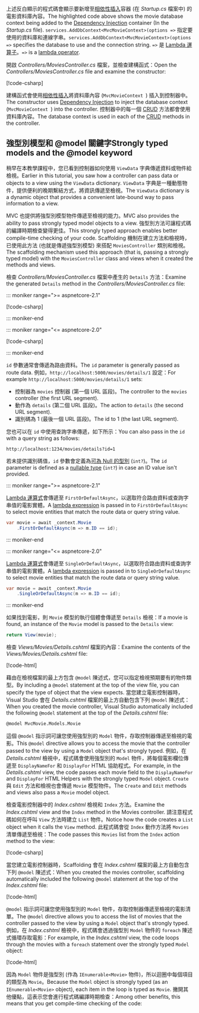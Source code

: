 <span data-ttu-id="910f9-101">上述反白顯示的程式碼會顯示要新增至[相依性插入](xref:fundamentals/dependency-injection)容器 (在 *Startup.cs* 檔案中) 的電影資料庫內容。</span><span class="sxs-lookup"><span data-stu-id="910f9-101">The highlighted code above shows the movie database context being added to the [Dependency Injection](xref:fundamentals/dependency-injection) container (In the *Startup.cs* file).</span></span> <span data-ttu-id="910f9-102">`services.AddDbContext<MvcMovieContext>(options =>` 指定要使用的資料庫和連線字串。</span><span class="sxs-lookup"><span data-stu-id="910f9-102">`services.AddDbContext<MvcMovieContext>(options =>` specifies the database to use and the connection string.</span></span> <span data-ttu-id="910f9-103">`=>` 是 [Lambda 運算子](/dotnet/articles/csharp/language-reference/operators/lambda-operator)。</span><span class="sxs-lookup"><span data-stu-id="910f9-103">`=>` is a [lambda operator](/dotnet/articles/csharp/language-reference/operators/lambda-operator).</span></span>

<span data-ttu-id="910f9-104">開啟 *Controllers/MoviesController.cs* 檔案，並檢查建構函式：</span><span class="sxs-lookup"><span data-stu-id="910f9-104">Open the *Controllers/MoviesController.cs* file and examine the constructor:</span></span>

<!-- l.. Make copy of Movies controller because we comment out the initial index method and update it later  -->

[!code-csharp[](~/tutorials/first-mvc-app/start-mvc/sample/MvcMovie/Controllers/MC1.cs?name=snippet_1)] 

<span data-ttu-id="910f9-105">建構函式會使用[相依性插入](xref:fundamentals/dependency-injection)將資料庫內容 (`MvcMovieContext `) 插入到控制器中。</span><span class="sxs-lookup"><span data-stu-id="910f9-105">The constructor uses [Dependency Injection](xref:fundamentals/dependency-injection) to inject the database context (`MvcMovieContext `) into the controller.</span></span> <span data-ttu-id="910f9-106">控制器中的每一個 [CRUD](https://wikipedia.org/wiki/Create,_read,_update_and_delete) 方法都會使用資料庫內容。</span><span class="sxs-lookup"><span data-stu-id="910f9-106">The database context is used in each of the [CRUD](https://wikipedia.org/wiki/Create,_read,_update_and_delete) methods in the controller.</span></span>

<a name="strongly-typed-models-keyword-label"></a>
<a name="strongly-typed-models-and-the--keyword"></a>

## <a name="strongly-typed-models-and-the-model-keyword"></a><span data-ttu-id="910f9-107">強型別模型和 @model 關鍵字</span><span class="sxs-lookup"><span data-stu-id="910f9-107">Strongly typed models and the @model keyword</span></span>

<span data-ttu-id="910f9-108">稍早在本教學課程中，您已看到控制器如何使用 `ViewData` 字典傳遞資料或物件給檢視。</span><span class="sxs-lookup"><span data-stu-id="910f9-108">Earlier in this tutorial, you saw how a controller can pass data or objects to a view using the `ViewData` dictionary.</span></span> <span data-ttu-id="910f9-109">`ViewData` 字典是一種動態物件，提供便利的晚期繫結方式，將資訊傳遞至檢視。</span><span class="sxs-lookup"><span data-stu-id="910f9-109">The `ViewData` dictionary is a dynamic object that provides a convenient late-bound way to pass information to a view.</span></span>

<span data-ttu-id="910f9-110">MVC 也提供將強型別模型物件傳遞至檢視的能力。</span><span class="sxs-lookup"><span data-stu-id="910f9-110">MVC also provides the ability to pass strongly typed model objects to a view.</span></span> <span data-ttu-id="910f9-111">強型別方法可讓程式碼的編譯時期檢查變得更佳。</span><span class="sxs-lookup"><span data-stu-id="910f9-111">This strongly typed approach enables better compile-time checking of your code.</span></span> <span data-ttu-id="910f9-112">Scaffolding 機制在建立方法和檢視時，已使用此方法 (也就是傳遞強型別模型) 來搭配 `MoviesController` 類別和檢視。</span><span class="sxs-lookup"><span data-stu-id="910f9-112">The scaffolding mechanism used this approach (that is, passing a strongly typed model) with the `MoviesController` class and views when it created the methods and views.</span></span>

<span data-ttu-id="910f9-113">檢查 *Controllers/MoviesController.cs* 檔案中產生的 `Details` 方法：</span><span class="sxs-lookup"><span data-stu-id="910f9-113">Examine the generated `Details` method in the *Controllers/MoviesController.cs* file:</span></span>

::: moniker range=">= aspnetcore-2.1"

[!code-csharp[](~/tutorials/first-mvc-app/start-mvc/sample/MvcMovie21/Controllers/MoviesController.cs?name=snippet_details)]

::: moniker-end

::: moniker range="<= aspnetcore-2.0"

[!code-csharp[](~/tutorials/first-mvc-app/start-mvc/sample/MvcMovie/Controllers/MoviesController.cs?name=snippet_details)]

::: moniker-end


<span data-ttu-id="910f9-114">`id` 參數通常會傳遞為路由資料。</span><span class="sxs-lookup"><span data-stu-id="910f9-114">The `id` parameter is generally passed as route data.</span></span> <span data-ttu-id="910f9-115">例如，`http://localhost:5000/movies/details/1` 設定：</span><span class="sxs-lookup"><span data-stu-id="910f9-115">For example `http://localhost:5000/movies/details/1` sets:</span></span>

* <span data-ttu-id="910f9-116">控制器為 `movies` 控制器 (第一個 URL 區段)。</span><span class="sxs-lookup"><span data-stu-id="910f9-116">The controller to the `movies` controller (the first URL segment).</span></span>
* <span data-ttu-id="910f9-117">動作為 `details` (第二個 URL 區段)。</span><span class="sxs-lookup"><span data-stu-id="910f9-117">The action to `details` (the second URL segment).</span></span>
* <span data-ttu-id="910f9-118">識別碼為 1 (最後一個 URL 區段)。</span><span class="sxs-lookup"><span data-stu-id="910f9-118">The id to 1 (the last URL segment).</span></span>

<span data-ttu-id="910f9-119">您也可以在 `id` 中使用查詢字串傳遞，如下所示：</span><span class="sxs-lookup"><span data-stu-id="910f9-119">You can also pass in the `id` with a query string as follows:</span></span>

`http://localhost:1234/movies/details?id=1`

<span data-ttu-id="910f9-120">若未提供識別碼值，`id` 參數會定義為[可為 Null 的型別](/dotnet/csharp/programming-guide/nullable-types/index) (`int?`)。</span><span class="sxs-lookup"><span data-stu-id="910f9-120">The `id` parameter is defined as a [nullable type](/dotnet/csharp/programming-guide/nullable-types/index) (`int?`) in case an ID value isn't provided.</span></span>



::: moniker range=">= aspnetcore-2.1"

<span data-ttu-id="910f9-121">[Lambda 運算式](/dotnet/articles/csharp/programming-guide/statements-expressions-operators/lambda-expressions)會傳遞至 `FirstOrDefaultAsync`，以選取符合路由資料或查詢字串值的電影實體。</span><span class="sxs-lookup"><span data-stu-id="910f9-121">A [lambda expression](/dotnet/articles/csharp/programming-guide/statements-expressions-operators/lambda-expressions) is passed in to `FirstOrDefaultAsync` to select movie entities that match the route data or query string value.</span></span>

```csharp
var movie = await _context.Movie
    .FirstOrDefaultAsync(m => m.ID == id);
```

::: moniker-end

::: moniker range="<= aspnetcore-2.0"

<span data-ttu-id="910f9-122">[Lambda 運算式](/dotnet/articles/csharp/programming-guide/statements-expressions-operators/lambda-expressions)會傳遞至 `SingleOrDefaultAsync`，以選取符合路由資料或查詢字串值的電影實體。</span><span class="sxs-lookup"><span data-stu-id="910f9-122">A [lambda expression](/dotnet/articles/csharp/programming-guide/statements-expressions-operators/lambda-expressions) is passed in to `SingleOrDefaultAsync` to select movie entities that match the route data or query string value.</span></span>

```csharp
var movie = await _context.Movie
    .SingleOrDefaultAsync(m => m.ID == id);
```

::: moniker-end



<span data-ttu-id="910f9-123">如果找到電影，則 `Movie` 模型的執行個體會傳遞至 `Details` 檢視：</span><span class="sxs-lookup"><span data-stu-id="910f9-123">If a movie is found, an instance of the `Movie` model is passed to the `Details` view:</span></span>

```csharp
return View(movie);
   ```

<span data-ttu-id="910f9-124">檢查 *Views/Movies/Details.cshtml* 檔案的內容：</span><span class="sxs-lookup"><span data-stu-id="910f9-124">Examine the contents of the *Views/Movies/Details.cshtml* file:</span></span>

[!code-html[](~/tutorials/first-mvc-app/start-mvc/sample/MvcMovie/Views/Movies/DetailsOriginal.cshtml)]

<span data-ttu-id="910f9-125">藉由在檢視檔案的最上方包含 `@model` 陳述式，您可以指定檢視預期要有的物件類型。</span><span class="sxs-lookup"><span data-stu-id="910f9-125">By including a `@model` statement at the top of the view file, you can specify the type of object that the view expects.</span></span> <span data-ttu-id="910f9-126">當您建立電影控制器時，Visual Studio 會在 *Details.cshtml* 檔案的最上方自動包含下列 `@model` 陳述式：</span><span class="sxs-lookup"><span data-stu-id="910f9-126">When you created the movie controller, Visual Studio automatically included the following `@model` statement at the top of the *Details.cshtml* file:</span></span>

```HTML
@model MvcMovie.Models.Movie
   ```

<span data-ttu-id="910f9-127">這個 `@model` 指示詞可讓您使用強型別的 `Model` 物件，存取控制器傳遞至檢視的電影。</span><span class="sxs-lookup"><span data-stu-id="910f9-127">This `@model` directive allows you to access the movie that the controller passed to the view by using a `Model` object that's strongly typed.</span></span> <span data-ttu-id="910f9-128">例如，在 *Details.cshtml* 檢視中，程式碼會使用強型別的 `Model` 物件，將每個電影欄位傳遞至 `DisplayNameFor` 和 `DisplayFor` HTML 協助程式。</span><span class="sxs-lookup"><span data-stu-id="910f9-128">For example, in the *Details.cshtml* view, the code passes each movie field to the `DisplayNameFor` and `DisplayFor` HTML Helpers with the strongly typed `Model` object.</span></span> <span data-ttu-id="910f9-129">`Create` 與 `Edit` 方法和檢視也會傳遞 `Movie` 模型物件。</span><span class="sxs-lookup"><span data-stu-id="910f9-129">The `Create` and `Edit` methods and views also pass a `Movie` model object.</span></span>

<span data-ttu-id="910f9-130">檢查電影控制器中的 *Index.cshtml* 檢視和 `Index` 方法。</span><span class="sxs-lookup"><span data-stu-id="910f9-130">Examine the *Index.cshtml* view and the `Index` method in the Movies controller.</span></span> <span data-ttu-id="910f9-131">請注意程式碼如何在呼叫 `View` 方法時建立 `List` 物件。</span><span class="sxs-lookup"><span data-stu-id="910f9-131">Notice how the code creates a `List` object when it calls the `View` method.</span></span> <span data-ttu-id="910f9-132">此程式碼會從 `Index` 動作方法將 `Movies` 清單傳遞至檢視：</span><span class="sxs-lookup"><span data-stu-id="910f9-132">The code passes this `Movies` list from the `Index` action method to the view:</span></span>

[!code-csharp[](~/tutorials/first-mvc-app/start-mvc/sample/MvcMovie/Controllers/MC1.cs?name=snippet_index)]

<span data-ttu-id="910f9-133">當您建立電影控制器時，Scaffolding 會在 *Index.cshtml* 檔案的最上方自動包含下列 `@model` 陳述式：</span><span class="sxs-lookup"><span data-stu-id="910f9-133">When you created the movies controller, scaffolding automatically included the following `@model` statement at the top of the *Index.cshtml* file:</span></span>

<!-- Copy Index.cshtml to IndexOriginal.cshtml -->

[!code-html[](~/tutorials/first-mvc-app/start-mvc/sample/MvcMovie/Views/Movies/IndexOriginal.cshtml?range=1)]

<span data-ttu-id="910f9-134">`@model` 指示詞可讓您使用強型別的 `Model` 物件，存取控制器傳遞至檢視的電影清單。</span><span class="sxs-lookup"><span data-stu-id="910f9-134">The `@model` directive allows you to access the list of movies that the controller passed to the view by using a `Model` object that's strongly typed.</span></span> <span data-ttu-id="910f9-135">例如，在 *Index.cshtml* 檢視中，程式碼會透過強型別 `Model` 物件的 `foreach` 陳述式循環存取電影：</span><span class="sxs-lookup"><span data-stu-id="910f9-135">For example, in the *Index.cshtml* view, the code loops through the movies with a `foreach` statement over the strongly typed `Model` object:</span></span>

[!code-html[](~/tutorials/first-mvc-app/start-mvc/sample/MvcMovie/Views/Movies/IndexOriginal.cshtml?highlight=1,31,34,37,40,43,46-48)]

<span data-ttu-id="910f9-136">因為 `Model` 物件是強型別 (作為 `IEnumerable<Movie>` 物件)，所以迴圈中每個項目的類型為 `Movie`。</span><span class="sxs-lookup"><span data-stu-id="910f9-136">Because the `Model` object is strongly typed (as an `IEnumerable<Movie>` object), each item in the loop is typed as `Movie`.</span></span> <span data-ttu-id="910f9-137">撇開其他優點，這表示您會進行程式碼編譯時期檢查：</span><span class="sxs-lookup"><span data-stu-id="910f9-137">Among other benefits, this means that you get compile-time checking of the code:</span></span>
